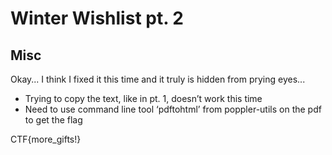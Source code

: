 # Winter Wishlist pt. 2
## Misc

Okay... I think I fixed it this time and it truly is hidden from prying eyes...

- Trying to copy the text, like in pt. 1, doesn’t work this time
- Need to use command line tool ‘pdftohtml’ from poppler-utils on the pdf to get the flag

CTF{more_gifts!}
